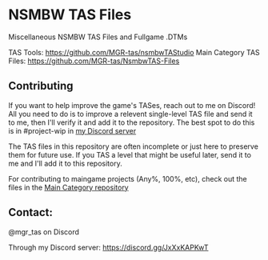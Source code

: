 # NSMBW TAS Files
Miscellaneous NSMBW TAS Files and Fullgame .DTMs

TAS Tools: https://github.com/MGR-tas/nsmbwTAStudio
Main Category TAS Files: https://github.com/MGR-tas/NsmbwTAS-Files

## Contributing
If you want to help improve the game's TASes, reach out to me on Discord! All you need to do is to improve a relevent single-level TAS file and send it to me, then I'll verify it and add it to the repository. The best spot to do this is in #project-wip in [my Discord server](https://discord.gg/JxXxKAPKwT)

The TAS files in this repository are often incomplete or just here to preserve them for future use. If you TAS a level that might be useful later, send it to me and I'll add it to this repository. 

For contributing to maingame projects (Any%, 100%, etc), check out the files in the [Main Category repository](https://github.com/MGR-tas/NsmbwTAS-Files)

## Contact: 
@mgr_tas on Discord

Through my Discord server: https://discord.gg/JxXxKAPKwT
